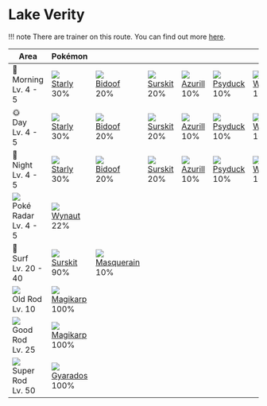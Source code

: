 # Lake Verity

!!! note
    There are trainer on this route. You can find out more [here](../../trainer_changes/lake_verity/).

Area                                       | Pokémon                        | &nbsp;                          | &nbsp;                       | &nbsp;                       | &nbsp;                       | &nbsp;
---                                        | ---                            | ---                             | ---                          | ---                          | ---                          | ---
🌅<br>Morning<br>Lv. 4 - 5                  | ![][396]<br>[Starly]<br>30%    | ![][399]<br>[Bidoof]<br>20%     | ![][283]<br>[Surskit]<br>20% | ![][298]<br>[Azurill]<br>10% | ![][054]<br>[Psyduck]<br>10% | ![][278]<br>[Wingull]<br>10%
🌞<br>Day<br>Lv. 4 - 5                      | ![][396]<br>[Starly]<br>30%    | ![][399]<br>[Bidoof]<br>20%     | ![][283]<br>[Surskit]<br>20% | ![][298]<br>[Azurill]<br>10% | ![][054]<br>[Psyduck]<br>10% | ![][278]<br>[Wingull]<br>10%
🌙<br>Night<br>Lv. 4 - 5                    | ![][396]<br>[Starly]<br>30%    | ![][399]<br>[Bidoof]<br>20%     | ![][283]<br>[Surskit]<br>20% | ![][298]<br>[Azurill]<br>10% | ![][054]<br>[Psyduck]<br>10% | ![][278]<br>[Wingull]<br>10%
![][poke-radar]<br>Poké Radar<br>Lv. 4 - 5 | ![][360]<br>[Wynaut]<br>22%    | &nbsp;                          | &nbsp;                       | &nbsp;                       | &nbsp;                       | &nbsp;
🌊<br>Surf<br>Lv. 20 - 40                   | ![][283]<br>[Surskit]<br>90%   | ![][284]<br>[Masquerain]<br>10% | &nbsp;                       | &nbsp;                       | &nbsp;                       | &nbsp;
![][old-rod]<br>Old Rod<br>Lv. 10          | ![][129]<br>[Magikarp]<br>100% | &nbsp;                          | &nbsp;                       | &nbsp;                       | &nbsp;                       | &nbsp;
![][good-rod]<br>Good Rod<br>Lv. 25        | ![][129]<br>[Magikarp]<br>100% | &nbsp;                          | &nbsp;                       | &nbsp;                       | &nbsp;                       | &nbsp;
![][super-rod]<br>Super Rod<br>Lv. 50      | ![][130]<br>[Gyarados]<br>100% | &nbsp;                          | &nbsp;                       | &nbsp;                       | &nbsp;                       | &nbsp;

[Psyduck]: ../../pokemon_changes/054/
[Magikarp]: ../../pokemon_changes/129/
[Gyarados]: ../../pokemon_changes/130/
[Wingull]: ../../pokemon_changes/278/
[Surskit]: ../../pokemon_changes/283/
[Masquerain]: ../../pokemon_changes/284/
[Azurill]: ../../pokemon_changes/298/
[Wynaut]: ../../pokemon_changes/360/
[Starly]: ../../pokemon_changes/396/
[Bidoof]: ../../pokemon_changes/399/
[good-rod]: ../img/items/good-rod.png
[old-rod]: ../img/items/old-rod.png
[poke-radar]: ../img/items/poke-radar.png
[super-rod]: ../img/items/super-rod.png
[054]: ../img/pokemon/054.png
[129]: ../img/pokemon/129.png
[130]: ../img/pokemon/130.png
[278]: ../img/pokemon/278.png
[283]: ../img/pokemon/283.png
[284]: ../img/pokemon/284.png
[298]: ../img/pokemon/298.png
[360]: ../img/pokemon/360.png
[396]: ../img/pokemon/396.png
[399]: ../img/pokemon/399.png
